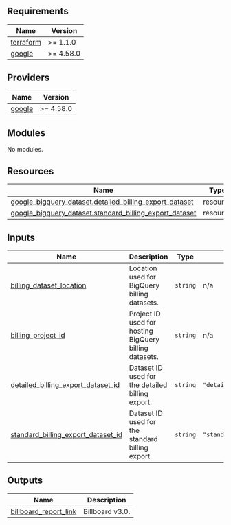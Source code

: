 <!-- BEGINNING OF PRE-COMMIT-TERRAFORM DOCS HOOK -->
## Requirements

| Name | Version |
|------|---------|
| <a name="requirement_terraform"></a> [terraform](#requirement\_terraform) | >= 1.1.0 |
| <a name="requirement_google"></a> [google](#requirement\_google) | >= 4.58.0 |

## Providers

| Name | Version |
|------|---------|
| <a name="provider_google"></a> [google](#provider\_google) | >= 4.58.0 |

## Modules

No modules.

## Resources

| Name | Type |
|------|------|
| [google_bigquery_dataset.detailed_billing_export_dataset](https://registry.terraform.io/providers/hashicorp/google/latest/docs/resources/bigquery_dataset) | resource |
| [google_bigquery_dataset.standard_billing_export_dataset](https://registry.terraform.io/providers/hashicorp/google/latest/docs/resources/bigquery_dataset) | resource |

## Inputs

| Name | Description | Type | Default | Required |
|------|-------------|------|---------|:--------:|
| <a name="input_billing_dataset_location"></a> [billing\_dataset\_location](#input\_billing\_dataset\_location) | Location used for BigQuery billing datasets. | `string` | n/a | yes |
| <a name="input_billing_project_id"></a> [billing\_project\_id](#input\_billing\_project\_id) | Project ID used for hosting BigQuery billing datasets. | `string` | n/a | yes |
| <a name="input_detailed_billing_export_dataset_id"></a> [detailed\_billing\_export\_dataset\_id](#input\_detailed\_billing\_export\_dataset\_id) | Dataset ID used for the detailed billing export. | `string` | `"detailed_billing_export"` | no |
| <a name="input_standard_billing_export_dataset_id"></a> [standard\_billing\_export\_dataset\_id](#input\_standard\_billing\_export\_dataset\_id) | Dataset ID used for the standard billing export. | `string` | `"standard_billing_export"` | no |

## Outputs

| Name | Description |
|------|-------------|
| <a name="output_billboard_report_link"></a> [billboard\_report\_link](#output\_billboard\_report\_link) | Billboard v3.0. |
<!-- END OF PRE-COMMIT-TERRAFORM DOCS HOOK -->
